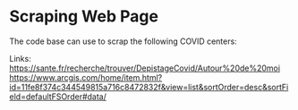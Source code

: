 # Scraping Web Page

The code base can use to scrap the following COVID centers:

Links:
https://sante.fr/recherche/trouver/DepistageCovid/Autour%20de%20moi
https://www.arcgis.com/home/item.html?id=11fe8f374c344549815a716c8472832f&view=list&sortOrder=desc&sortField=defaultFSOrder#data/
